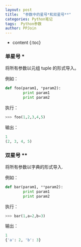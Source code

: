 ```yaml
---
layout: post
title:  "参数中的星号*和双星号**"
categories: Python笔记
tags:  Python参数
author: PPJoin
---
```


* content
{:toc}

### 单星号 \*

将所有参数以元组 tuple 的形式导入。

例如：

```python
def foo(param1, *param2):
        print param1
        print param2
```

执行：

```python
>>> foo(1,2,3,4,5)
```

输出：

```python
1
(2, 3, 4, 5)
```

### 双星号 \*\*

将所有参数以字典的形式导入.

例如：

```python
def bar(param1, **param2):
        print param1
        print param2
```
执行：

```python
>>> bar(1,a=2,b=3)
```

输出：

```python
1
{'a': 2, 'b': 3}
```